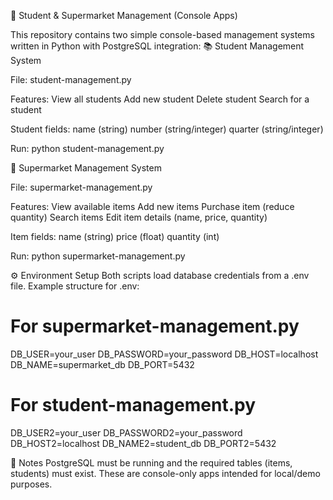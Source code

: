 📝 Student & Supermarket Management (Console Apps)

This repository contains two simple console-based management systems written in Python with PostgreSQL integration:
📚 Student Management System

File: student-management.py

Features:
    View all students
    Add new student
    Delete student
    Search for a student

Student fields:
    name (string)
    number (string/integer)
    quаrter (string/integer)

Run:
python student-management.py

🛒 Supermarket Management System

File: supermarket-management.py

Features:
    View available items
    Add new items
    Purchаse item (reduce quantity)
    Search items
    Edit item details (name, price, quantity)

Item fields:
    name (string)
    price (float)
    quantity (int)

Run:
python supermarket-management.py

⚙️ Environment Setup
Both scripts load database credentials from a .env file.
Example structure for .env:

# For supermarket-management.py
DB_USER=your_user
DB_PASSWORD=your_password
DB_HOST=localhost
DB_NAME=supermarket_db
DB_PORT=5432

# For student-management.py
DB_USER2=your_user
DB_PASSWORD2=your_password
DB_HOST2=localhost
DB_NAME2=student_db
DB_PORT2=5432

🧷 Notes
    PostgreSQL must be running and the required tables (items, students) must exist.
    These are console-only apps intended for local/demo purposes.

